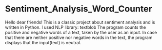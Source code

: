 # Sentiment_Analysis_Word_Counter
Hello dear friends!
This is a classic project about sentiment analysis
and is written in Python. I used NLP library: textblob
The program counts the positive and negative words of a text,
taken by the user as an input.
In case that there are neither positive nor negative words in the text,
the program displays that the input(text) is neutral.
